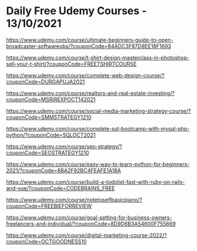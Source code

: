 # Daily Free Udemy Courses - 13/10/2021

https://www.udemy.com/course/ultimate-beginners-guide-to-open-broadcaster-softwareobs/?couponCode=84ADC3F87D8EE18F1693
https://www.udemy.com/course/t-shirt-design-masterclass-in-photoshop-sell-your-t-shirt/?couponCode=FREETSHIRTCOURSE
https://www.udemy.com/course/complete-web-design-course/?couponCode=DURGAPUJA2021
https://www.udemy.com/course/realtors-and-real-estate-investing/?couponCode=MSRIREXPOCT142021
https://www.udemy.com/course/social-media-marketing-strategy-course/?couponCode=SMMSTRATEGY1210
https://www.udemy.com/course/complete-sql-bootcamp-with-mysql-php-python/?couponCode=SQLOCT2021
https://www.udemy.com/course/seo-strategy/?couponCode=SEOSTRATEGY1210
https://www.udemy.com/course/easy-way-to-learn-python-for-beginners-2021/?couponCode=8BA2F92BC4FEAFE1A18A
https://www.udemy.com/course/build-a-todolist-fast-with-ruby-on-rails-and-vue/?couponCode=CODEBRAINS_FREE
https://www.udemy.com/course/notetoselfbasicpiano/?couponCode=FREEBIEFORREVIEW
https://www.udemy.com/course/goal-setting-for-business-owners-freelancers-and-individual/?couponCode=8D9D6B3A54600F755669
https://www.udemy.com/course/digital-marketing-course-2022/?couponCode=OCTGOODNESS10
